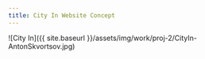 ```yaml
---
title: City In Website Concept
---
```


![City In]({{ site.baseurl }}/assets/img/work/proj-2/CityIn-AntonSkvortsov.jpg)
